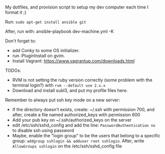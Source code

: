 My dotfiles, and provision script to setup my dev computer each time I format it ;)


Run: `sudo apt-get install ansible git`


After, run with: ansible-playbook dev-machine.yml -K


Don't forget to:
* add Conky to some OS initializer.
* run :PluginInstall on gvim.
* Install Vagrant: https://www.vagrantup.com/downloads.html

TODOs:
* RVM is not setting the ruby version correctly (some problem with the terminal login?) with `rvm --default use 2.x.x`
* Download and install subl3, and put my profile files here.

Remember to always put ssh key mode on a new server:
* If the directory doesn't exists, create: ~/.ssh with permission 700,
and after, create a file named authorized_keys with permission 600
* Add your pub key on ~/.ssh/authorized_keys on the server
* edit /etc/ssh/sshd_config and add the line: `PasswordAuthentication no` to disable ssh using password
* Maybe, enable the "login group" to be the users that belong to a
specific group: `addgroup sshlogin && adduser root sshlogin`. After, write
`AllowGroups sshlogin` on the /etc/ssh/sshd_config file
